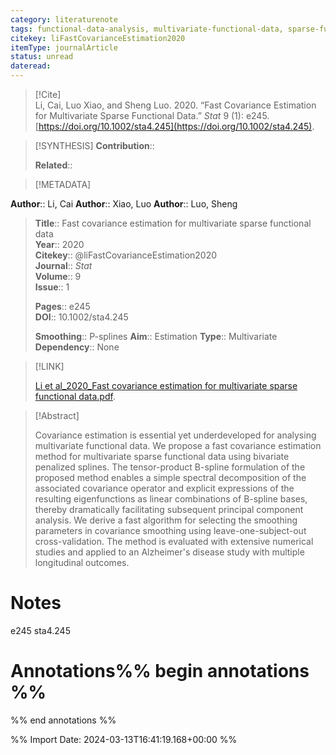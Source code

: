 ```yaml
---
category: literaturenote
tags: functional-data-analysis, multivariate-functional-data, sparse-functional-data
citekey: liFastCovarianceEstimation2020
itemType: journalArticle
status: unread  
dateread:  
---
```


> [!Cite]  
> Li, Cai, Luo Xiao, and Sheng Luo. 2020. “Fast Covariance Estimation for Multivariate Sparse Functional Data.” _Stat_ 9 (1): e245. [https://doi.org/10.1002/sta4.245](https://doi.org/10.1002/sta4.245).

> [!SYNTHESIS] 
>**Contribution**::
>
>**Related**:: 
>

> [!METADATA]  
>
**Author**:: Li, Cai
**Author**:: Xiao, Luo
**Author**:: Luo, Sheng<br>
> **Title**:: Fast covariance estimation for multivariate sparse functional data    
> **Year**:: 2020     
> **Citekey**:: @liFastCovarianceEstimation2020    
>**Journal**:: *Stat*    
>**Volume**:: 9    
>**Issue**:: 1     
>    
>    
>     
> **Pages**:: e245    
>**DOI**:: 10.1002/sta4.245    
>
>**Smoothing**:: P-splines
>**Aim**:: Estimation
>**Type**:: Multivariate
>**Dependency**:: None

> [!LINK] 
>
> [Li et al_2020_Fast covariance estimation for multivariate sparse functional data.pdf](file:///Users/steven/Library/CloudStorage/GoogleDrive-steven.golovkine@ul.ie/My%20Drive/bibliography/Stat/2020/Li%20et%20al_2020_Fast%20covariance%20estimation%20for%20multivariate%20sparse%20functional%20data.pdf).

>[!Abstract]
>
>Covariance estimation is essential yet underdeveloped for analysing multivariate functional data. We propose a fast covariance estimation method for multivariate sparse functional data using bivariate penalized splines. The tensor-product B-spline formulation of the proposed method enables a simple spectral decomposition of the associated covariance operator and explicit expressions of the resulting eigenfunctions as linear combinations of B-spline bases, thereby dramatically facilitating subsequent principal component analysis. We derive a fast algorithm for selecting the smoothing parameters in covariance smoothing using leave-one-subject-out cross-validation. The method is evaluated with extensive numerical studies and applied to an Alzheimer's disease study with multiple longitudinal outcomes.
>>


# Notes
e245 sta4.245<br>
# Annotations%% begin annotations %%  
 
  
%% end annotations %%

%% Import Date: 2024-03-13T16:41:19.168+00:00 %%
